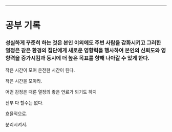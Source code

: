 ----

# 공부 기록

### 성실하게 꾸준히 하는 것은 본인 이외에도 주변 사람을 감화시키고 그러한 열정은 같은 환경의 집단에게 새로운 영향력을 행사하여 본인의 신뢰도와 영향력을 증가시킴과 동시에 더 높은 목표를 향해 나아갈 수 있게 한다.



작은 시간이 모여 온전한 시간이 된다.

작은 시간을 모아라.

어떤 감정은 때론 열정의 좋은 연료가 되기도 하지

전부 다 할수는 없다. 

효율적으로.

분리시켜서.
